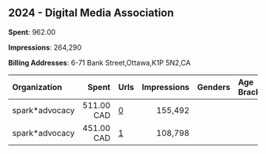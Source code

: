 ## 2024 - Digital Media Association 
**Spent**: 962.00

**Impressions**: 264,290

**Billing Addresses**: 6-71 Bank Street,Ottawa,K1P 5N2,CA

|Organization|Spent|Urls|Impressions|Genders|Age Brackets|Country Codes|
|:---|---:|:---|---:|:---|:---|:---|
|spark*advocacy|511.00 CAD|[0](https://www.snap.com/political-ads/asset/123572d9cf5737aabfd2d48022fb5092a8c1d2cc3deed8049ae1b0fa116dd67d?mediaType=mp4)|155,492|||canada|
|spark*advocacy|451.00 CAD|[1](https://www.snap.com/political-ads/asset/840e47c668f4688a8da5c68ebb63a71546c7753e092f0a5b77c02f78431541f9?mediaType=mp4)|108,798|||canada|
